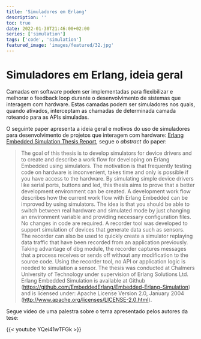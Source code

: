 ```yaml
---
title: 'Simuladores em Erlang'
description: ''
toc: true
date: 2022-01-30T21:46:00+02:00
series: ['simulation']
tags: ['code', 'simulation']
featured_image: 'images/featured/32.jpg'
---
```


# Simuladores em Erlang, ideia geral

Camadas em software podem ser implementadas para flexibilizar e melhorar o
feedback loop durante o desenvolvimento de sistemas que interagem com hardware.
Estas camadas podem ser simuladores nos quais, quando ativados, interceptam as
chamadas de determinada camada roteando para as APIs simuladas.

O seguinte paper apresenta a ideia geral e motivos do uso de simuladores para
desenvolvimento de projetos que interagem com hardware:
[Erlang Embedded Simulation Thesis Report](https://www.scribd.com/document/55697604/Erlang-Embedded-Simulation-Thesis-Report),
segue o _abstract_ do paper:

> The goal of this thesis is to develop simulators for device drivers and to
> create and describe a work flow for developing on Erlang Embedded using
> simulators. The motivation is that frequently testing code on hardware is
> inconvenient, takes time and only is possible if you have access to the
> hardware. By simulating simple device drivers like serial ports, buttons and
> led, this thesis aims to prove that a better development environment can be
> created. A development work flow describes how the current work flow with
> Erlang Embedded can be improved by using simulators. The idea is that you
> should be able to switch between real hardware and simulated mode by just
> changing an environment variable and providing necessary configuration files.
> No changes in code are required. A recorder tool was developed to support
> simulation of devices that generate data such as sensors. The recorder can
> also be used to quickly create a simulator replaying data traffic that have
> been recorded from an application previously. Taking advantage of dbg module,
> the recorder captures messages that a process receives or sends off without
> any modification to the source code. Using the recorder tool, no API or
> application logic is needed to simulation a sensor. The thesis was conducted
> at Chalmers University of Technology under supervision of Erlang Solutions
> Ltd. Erlang Embedded Simulation is available at Github
> (https://github.com/EmbeddedErlang/Embedded-Erlang-Simulation) and is licensed
> under: Apache License Version 2.0, January 2004
> (http://www.apache.org/licenses/LICENSE-2.0.html).

Segue video de uma palestra sobre o tema apresentado pelos autores da tese:

{{< youtube YQei41wTFGk >}}
